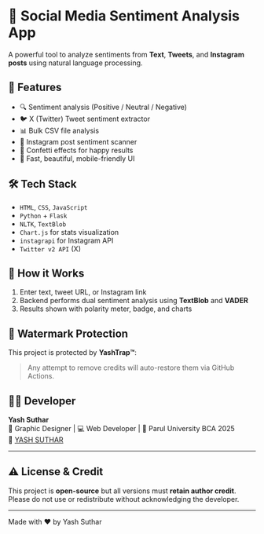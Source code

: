 # 🧠 Social Media Sentiment Analysis App

A powerful tool to analyze sentiments from **Text**, **Tweets**, and **Instagram posts** using natural language processing.

## 📌 Features
- 🔍 Sentiment analysis (Positive / Neutral / Negative)
- 🐦 X (Twitter) Tweet sentiment extractor
- 📊 Bulk CSV file analysis
- 📸 Instagram post sentiment scanner
- 🎉 Confetti effects for happy results
- 🚀 Fast, beautiful, mobile-friendly UI

## 🛠️ Tech Stack
- `HTML`, `CSS`, `JavaScript`
- `Python` + `Flask`
- `NLTK`, `TextBlob`
- `Chart.js` for stats visualization
- `instagrapi` for Instagram API
- `Twitter v2 API` (X)

## 🧠 How it Works
1. Enter text, tweet URL, or Instagram link
2. Backend performs dual sentiment analysis using **TextBlob** and **VADER**
3. Results shown with polarity meter, badge, and charts

## 🔐 Watermark Protection
This project is protected by **YashTrap™️**:
> Any attempt to remove credits will auto-restore them via GitHub Actions.

## 👨‍💻 Developer

**Yash Suthar**  
🎨 Graphic Designer | 💻 Web Developer | 📍 Parul University BCA 2025  
🔗 [YASH SUTHAR](https://github.com/trynayash)

---

## ⚠️ License & Credit

This project is **open-source** but all versions must **retain author credit**.  
Please do not use or redistribute without acknowledging the developer.

---

Made with ❤️ by Yash Suthar
